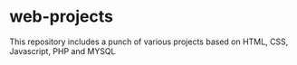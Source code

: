 # web-projects
This repository includes a punch of various projects based on HTML, CSS, Javascript, PHP and MYSQL
